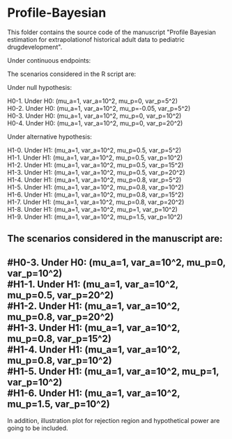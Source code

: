 # Profile-Bayesian

This folder contains the source code of the manuscript "Profile Bayesian estimation for extrapolationof historical adult data to pediatric drugdevelopment".

Under continuous endpoints:

The scenarios considered in the R script are:

Under null hypothesis:

H0-1.       Under H0: (mu_a=1, var_a=10^2, mu_p=0, var_p=5^2)<br/>
H0-2.       Under H0: (mu_a=1, var_a=10^2, mu_p=-0.05, var_p=5^2)<br/>
H0-3.       Under H0: (mu_a=1, var_a=10^2, mu_p=0, var_p=10^2)<br/>
H0-4.       Under H0: (mu_a=1, var_a=10^2, mu_p=0, var_p=20^2)<br/>

Under alternative hypothesis:

H1-0.       Under H1: (mu_a=1, var_a=10^2, mu_p=0.5, var_p=5^2)<br/>
H1-1.       Under H1: (mu_a=1, var_a=10^2, mu_p=0.5, var_p=10^2)<br/>
H1-2.       Under H1: (mu_a=1, var_a=10^2, mu_p=0.5, var_p=15^2)<br/>
H1-3.       Under H1: (mu_a=1, var_a=10^2, mu_p=0.5, var_p=20^2)<br/>
H1-4.       Under H1: (mu_a=1, var_a=10^2, mu_p=0.8, var_p=5^2)<br/>
H1-5.       Under H1: (mu_a=1, var_a=10^2, mu_p=0.8, var_p=10^2)<br/>
H1-6.       Under H1: (mu_a=1, var_a=10^2, mu_p=0.8, var_p=15^2)<br/>
H1-7.       Under H1: (mu_a=1, var_a=10^2, mu_p=0.8, var_p=20^2)<br/>
H1-8.       Under H1: (mu_a=1, var_a=10^2, mu_p=1, var_p=10^2)<br/>
H1-9.       Under H1: (mu_a=1, var_a=10^2, mu_p=1.5, var_p=10^2)<br/>

The scenarios considered in the manuscript are:
---
#H0-3.       Under H0: (mu_a=1, var_a=10^2, mu_p=0, var_p=10^2)<br/>
#H1-1.       Under H1: (mu_a=1, var_a=10^2, mu_p=0.5, var_p=20^2)<br/>
#H1-2.       Under H1: (mu_a=1, var_a=10^2, mu_p=0.8, var_p=20^2)<br/>
#H1-3.       Under H1: (mu_a=1, var_a=10^2, mu_p=0.8, var_p=15^2)<br/>
#H1-4.       Under H1: (mu_a=1, var_a=10^2, mu_p=0.8, var_p=10^2)<br/>
#H1-5.       Under H1: (mu_a=1, var_a=10^2, mu_p=1, var_p=10^2)<br/>
#H1-6.       Under H1: (mu_a=1, var_a=10^2, mu_p=1.5, var_p=10^2)<br/>
---
In addition, illustration plot for rejection region and hypothetical power are going to be included.
